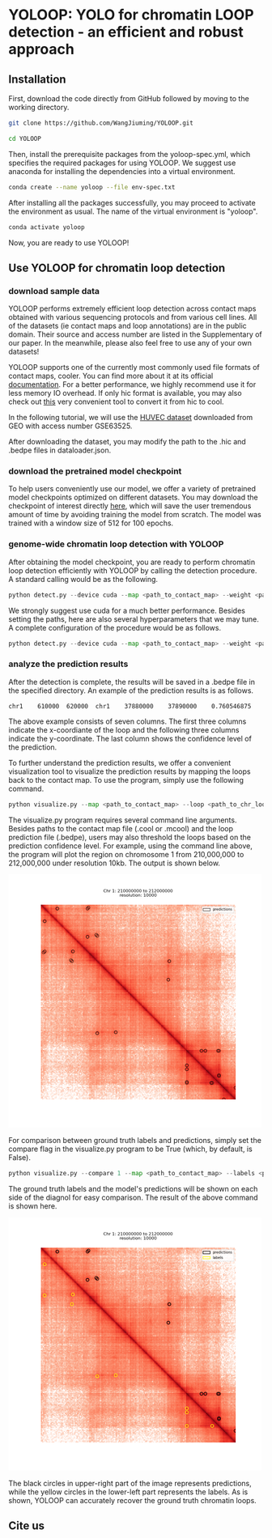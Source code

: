 # YOLOOP: YOLO for chromatin LOOP detection - an efficient and robust approach


## Installation

First, download the code directly from GitHub followed by moving to the working directory.

```bash
git clone https://github.com/WangJiuming/YOLOOP.git
```
```bash
cd YOLOOP
```

Then, install the prerequisite packages from the yoloop-spec.yml, which specifies the required packages for using YOLOOP. We suggest use anaconda for installing the dependencies into a virtual environment.

```bash
conda create --name yoloop --file env-spec.txt
```

After installing all the packages successfully, you may proceed to activate the environment as usual. The name of the virtual environment is "yoloop".

```bash
conda activate yoloop
```

Now, you are ready to use YOLOOP!

## Use YOLOOP for chromatin loop detection
### download sample data
YOLOOP performs extremely efficient loop detection across contact maps obtained with various sequencing protocols and from various cell lines. All of the datasets (ie contact maps and loop annotations) are in the public domain. Their source and access number are listed in the Supplementary of our paper. In the meanwhile, please also feel free to use any of your own datasets!

YOLOOP supports one of the currently most commonly used file formats of contact maps, cooler. You can find more about it at its official [documentation](https://cooler.readthedocs.io/en/latest/index.html). For a better performance, we highly recommend use it for less memory IO overhead. If only hic format is available, you may also check out [this](https://github.com/4dn-dcic/hic2cool) very convenient tool to convert it from hic to cool.

In the following tutorial, we will use the [HUVEC dataset](https://www.ncbi.nlm.nih.gov/geo/query/acc.cgi?acc=GSE63525) downloaded from GEO with access number GSE63525.

After downloading the dataset, you may modify the path to the .hic and .bedpe files in dataloader.json.

### download the pretrained model checkpoint

To help users conveniently use our model, we offer a variety of pretrained model checkpoints optimized on different datasets. You may download the checkpoint of interest directly [here](https://drive.google.com/drive/folders/1yyqtltWRwDi-YRTHjii7hD1W08XiUevf?usp=sharing), which will save the user tremendous amount of time by avoiding training the model from scratch. The model was trained with a window size of 512 for 100 epochs.

### genome-wide chromatin loop detection with YOLOOP

After obtaining the model checkpoint, you are ready to perform chromatin loop detection efficiently with YOLOOP by calling the detection procedure. A standard calling would be as the following.
```python
python detect.py --device cuda --map <path_to_contact_map> --weight <path_to_model_checkpoint> --ouput <path_to_output_dir> 
```
We strongly suggest use cuda for a much better performance.
Besides setting the paths, here are also several hyperparameters that we may tune. A complete configuration of the procedure would be as follows.
```python
python detect.py --device cuda --map <path_to_contact_map> --weight <path_to_model_checkpoint> --ouput <path_to_output_dir> --window 256 --threshold 0.5
```

### analyze the prediction results

After the detection is complete, the results will be saved in a .bedpe file in the specified directory. An example of the prediction results is as follows.

```
chr1	610000	620000	chr1	37880000	37890000	0.760546875
```

The above example consists of seven columns. The first three columns indicate the x-coordiante of the loop and the following three columns indicate the y-coordinate. The last column shows the confidence level of the prediction.

To further understand the prediction results, we offer a convenient visualization tool to visualize the prediction results by mapping the loops back to the contact map. To use the program, simply use the following command.

```python
python visualize.py --map <path_to_contact_map> --loop <path_to_chr_loop> --threshold 0.5 --chr 1 --start 210000000 --end 212000000 --resolution 10000
```

The visualize.py program requires several command line arguments. Besides paths to the contact map file (.cool or .mcool) and the loop prediction file (.bedpe), users may also threshold the loops based on the prediction confidence level. For example, using the command line above, the program will plot the region on chromosome 1 from 210,000,000 to 212,000,000 under resolution 10kb. The output is shown below.

<img src="https://github.com/WangJiuming/YOLOOP/blob/main/images/pred.png" width="500">

For comparison between ground truth labels and predictions, simply set the compare flag in the visualize.py program to be True (which, by default, is False).

```python
python visualize.py --compare 1 --map <path_to_contact_map> --labels <path_to_labels> --preds <path_to_predictions> --threshold 0.5 --chr 1 --start 210000000 --end 212000000 --resolution 10000
```
The ground truth labels and the model's predictions will be shown on each side of the diagnol for easy comparison. The result of the above command is shown here.

<img src="https://github.com/WangJiuming/YOLOOP/blob/main/images/compare.png" width="500">

The black circles in upper-right part of the image represents predictions, while the yellow circles in the lower-left part represents the labels. As is shown, YOLOOP can accurately recover the ground truth chromatin loops.

## Cite us
